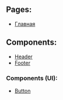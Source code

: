 ## Pages:

- [Главная][home]

## Components:

- [Header][header]
- [Footer][footer]

### Components (UI):

- [Button][button]

[uikit]: https://getuikit.com/
[home]: /src/page/home.html
[header]: /src/components/header/header.html
[footer]: /src/components/footer/footer.html
[button]: /src/components/ui/button/button.html

<!-- Fabrikant UI Kit build on [UIkit][uikit]. -->

